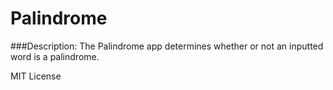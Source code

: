 # Palindrome

###Description: 
The Palindrome app determines whether or not an inputted word is a palindrome.

MIT License
